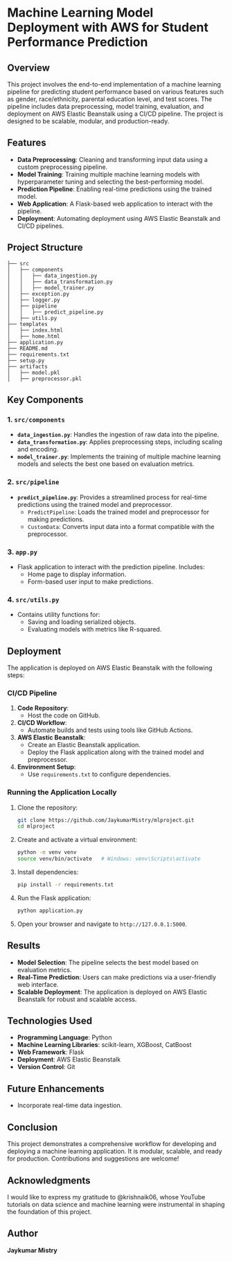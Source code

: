 # Machine Learning Model Deployment with AWS for Student Performance Prediction

## Overview
This project involves the end-to-end implementation of a machine learning pipeline for predicting student performance based on various features such as gender, race/ethnicity, parental education level, and test scores. The pipeline includes data preprocessing, model training, evaluation, and deployment on AWS Elastic Beanstalk using a CI/CD pipeline. The project is designed to be scalable, modular, and production-ready.

## Features
- **Data Preprocessing**: Cleaning and transforming input data using a custom preprocessing pipeline.
- **Model Training**: Training multiple machine learning models with hyperparameter tuning and selecting the best-performing model.
- **Prediction Pipeline**: Enabling real-time predictions using the trained model.
- **Web Application**: A Flask-based web application to interact with the pipeline.
- **Deployment**: Automating deployment using AWS Elastic Beanstalk and CI/CD pipelines.

## Project Structure
```
├── src
│   ├── components
│   │   ├── data_ingestion.py
│   │   ├── data_transformation.py
│   │   ├── model_trainer.py
│   ├── exception.py
│   ├── logger.py
│   ├── pipeline
│   │   ├── predict_pipeline.py
│   ├── utils.py
├── templates
│   ├── index.html
│   ├── home.html
├── application.py
├── README.md
├── requirements.txt
├── setup.py
├── artifacts
│   ├── model.pkl
│   ├── preprocessor.pkl
```

## Key Components

### 1. `src/components`
- **`data_ingestion.py`**: Handles the ingestion of raw data into the pipeline.
- **`data_transformation.py`**: Applies preprocessing steps, including scaling and encoding.
- **`model_trainer.py`**: Implements the training of multiple machine learning models and selects the best one based on evaluation metrics.

### 2. `src/pipeline`
- **`predict_pipeline.py`**: Provides a streamlined process for real-time predictions using the trained model and preprocessor.
  - `PredictPipeline`: Loads the trained model and preprocessor for making predictions.
  - `CustomData`: Converts input data into a format compatible with the preprocessor.

### 3. `app.py`
- Flask application to interact with the prediction pipeline. Includes:
  - Home page to display information.
  - Form-based user input to make predictions.

### 4. `src/utils.py`
- Contains utility functions for:
  - Saving and loading serialized objects.
  - Evaluating models with metrics like R-squared.

## Deployment
The application is deployed on AWS Elastic Beanstalk with the following steps:

### CI/CD Pipeline
1. **Code Repository**:
   - Host the code on GitHub.
2. **CI/CD Workflow**:
   - Automate builds and tests using tools like GitHub Actions.
3. **AWS Elastic Beanstalk**:
   - Create an Elastic Beanstalk application.
   - Deploy the Flask application along with the trained model and preprocessor.
4. **Environment Setup**:
   - Use `requirements.txt` to configure dependencies.

### Running the Application Locally
1. Clone the repository:
   ```bash
   git clone https://github.com/JaykumarMistry/mlproject.git
   cd mlproject
   ```
2. Create and activate a virtual environment:
   ```bash
   python -m venv venv
   source venv/bin/activate   # Windows: venv\Scripts\activate
   ```
3. Install dependencies:
   ```bash
   pip install -r requirements.txt
   ```
4. Run the Flask application:
   ```bash
   python application.py
   ```
5. Open your browser and navigate to `http://127.0.0.1:5000`.

## Results
- **Model Selection**: The pipeline selects the best model based on evaluation metrics.
- **Real-Time Prediction**: Users can make predictions via a user-friendly web interface.
- **Scalable Deployment**: The application is deployed on AWS Elastic Beanstalk for robust and scalable access.

## Technologies Used
- **Programming Language**: Python
- **Machine Learning Libraries**: scikit-learn, XGBoost, CatBoost
- **Web Framework**: Flask
- **Deployment**: AWS Elastic Beanstalk
- **Version Control**: Git

## Future Enhancements
- Incorporate real-time data ingestion.

## Conclusion
This project demonstrates a comprehensive workflow for developing and deploying a machine learning application. It is modular, scalable, and ready for production. Contributions and suggestions are welcome!

## Acknowledgments
I would like to express my gratitude to @krishnaik06, whose YouTube tutorials on data science and machine learning were instrumental in shaping the foundation of this project.

## Author
**Jaykumar Mistry**
